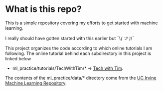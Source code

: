 # What is this repo?

This is a simple repository covering my efforts to get started with machine learning.

I really should have gotten started with this earlier but ¯\\_( ツ )_/¯

This project organizes the code according to which online tutorials I am following.  The online tutorial behind each subdirectory in this project is linked below

- ml_practice/tutorials/TechWithTim/* -> [Tech with Tim](https://www.techwithtim.net/tutorials/machine-learning-python/introduction). 


The contents of the ml_practice/data/* directory come from the [UC Irvine Machine Learning Repository](https://archive.ics.uci.edu/).